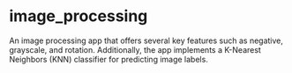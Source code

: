 # image_processing
An image processing app that offers several key features such as negative, grayscale, and rotation. Additionally, the app implements a K-Nearest Neighbors (KNN) classifier for predicting image labels.
